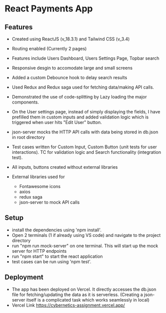 # React Payments App

## Features

 - Created using ReactJS (v_18.3.1) and Tailwind CSS (v_3.4)
 - Routing enabled (Currently 2 pages)
 - Features include Users Dashboard, Users Settings Page, Topbar search
 - Responsive desgin to accomodate large and small screens
 - Added a custom Debounce hook to delay search results
 - Used Redux and Redux saga used for fetching data/making API calls.
 - Demonstrated the use of code-splitting by Lazy loading the major components.
 - On the User settings page, instead of simply displaying the fields, I have prefilled them in custom inputs and added validation logic which is triggered when user hits "Edit User" button.
 - json-server mocks the HTTP API calls with data being stored in db.json in root directory
 - Test cases written for Custom Input, Custom Button (unit tests for user interactions). TC for validation logic and Search functionality (integration test).
 - All inputs, buttons created without external libraries

 - External libraries used for
    - Fontawesome icons
    - axios
    - redux saga
    - json-server to mock API calls

## Setup
 
 - install the dependencies using 'npm install'.
 - Open 2 terminals (1 if already using VS code) and navigate to the project directory
 - run "npm run mock-server" on one terminal. This will start up the mock server for HTTP endpoints
 - run "npm start" to start the react application
 - test cases can be run using 'npm test'.

 ## Deployment

 - The app has been deployed on Vercel. It directly accesses the db.json file for fetching/updating the data as it is serverless. (Creating a json-server itself is a complicated task which works seamlessly in local)
 - Vercel Link https://cybernetics-assignment.vercel.app/
